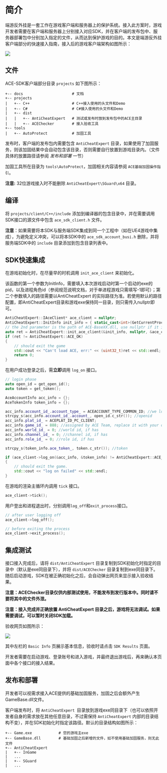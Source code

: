 # 简介

端游反外挂是一套工作在游戏客户端和服务器上的保护系统。接入此方案时，游戏开发者需要在客户端和服务器上分别接入对应SDK，并在客户端的发布包中、服务器部署包中分别加入指定的文件，从而达到保护游戏的目的。本文是端游反外挂客户端部分的快速接入指南，接入后的游戏客户端架构如图所示：

![](/docs/ACE-doc/50_anti-cheat-pc/10/composition.png)

## 文件

ACE-SDK客户端部分目录 `projects` 如下图所示：

```
+-- docs                      # 文档
+-- projects
|   +-- C++                   # C++接入使用的头文件和Demo
|   +-- C#                    # C#接入使用的头文件和Demo
|   +-- dist
|   |   +-- AntiCheatExpert   # 测试或发布时放到发布包中的ACE主目录
|   |   +-- ACEChecker        # 接入验收工具
+-- tools
|   +-- AutoProtect           # 加固工具
```

发布时，客户端的发布包内需要包含 `AntiCheatExpert` 目录，如果使用了加固服务，则该加固结果中会自动包含该目录，否则需要自行放置到游戏目录内。（文件具体的放置路径请参阅 *发布和部署* 一节）

加固工具所在目录为 `tools\AutoProtect`，加固相关内容请参阅 `ACE基础加固操作指引`。

**注意:** 32位游戏接入时不能删除 `AntiCheatExpert\SGuard\x64` 目录。

## 编译

将 `projects/client/C++/include` 添加到编译器的包含目录中，并在需要调用SDK接口的源文件中包含 `ace_sdk_client.h` 文件。

**注意**：如果需要将本SDK与服务端SDK集成到同一个工程中（如在UE4游戏中集成），为避免定义冲突，可以将本SDK中的 `ace_sdk_account_busi.h` 删除，并将服务端SDK中的 `include` 目录添加到包含目录列表中。

## SDK快速集成

在游戏初始化时，在尽量早的时机调用 `init_ace_client` 来初始化。

该函数的第一个参数为InitInfo，需要填入本次游戏启动时第一个启动的exe的pid，以及进程角色id（参阅规范说明文档，对于单进程游戏只需填写-1即可）；第二个参数填入的路径需要以AntiCheatExpert 的实际路径为准。若使用默认的路径配置，即AntiCheatExpert目录和游戏exe保持同一目录，则只需传入nullptr即可。

```c++
AntiCheatExpert::IAceClient* ace_client = nullptr;
AntiCheatExpert::InitInfo init_info = { static_cast<int>(GetCurrentProcessId()), -1, nullptr };
// the 2nd parameter is the path of ACE-BaseXX.dll, use nullptr if it is in the default path
auto ret = AntiCheatExpert::init_ace_client(&init_info, nullptr, &ace_client);
if (ret != AntiCheatExpert::ACE_OK)
{
    // should exit the game
    std::cout << "Can't load ACE, err:" << (uint32_t)ret << std::endl;
    return 0;
}
```

在用户成功登录之后，需**立即**调用 `log_on` 接口。

```c++
// login phase
auto open_id = get_open_id();
auto token = get_token();

AceAccountInfo acc_info = {};
AceTokenInfo token_info = {};

acc_info.account_id_.account_type_ = ACEACCOUNT_TYPE_COMMON_ID; //we login with common open id
strcpy_s(acc_info.account_id_.account_, open_id.c_str()); //openid
acc_info.plat_id_ = ACEPLAT_ID_PC_CLIENT;
acc_info.game_id_ = 888; //assigned by ACE Team, replace it with your own gameid
acc_info.world_id_ = 0; //world id, if has
acc_info.channel_id_ = 0; //channel id, if has
acc_info.role_id_ = 0; //role id, if has

strcpy_s(token_info.ace_token_, token.c_str()); //token

if (ace_client->log_on(&acc_info, &token_info) != AntiCheatExpert::ACE_OK)
{
    // should exit the game.
    std::cout << "log on failed" << std::endl;
}
```

在游戏的渲染主循环内调用 `tick` 接口。

```c++
ace_client->tick();
```

用户登出和进程退出时，分别调用`log_off`和`exit_process`接口。

```c++
// after user logging off
ace_client->log_off();

// before exiting the process
ace_client->exit_process();
```

## 集成测试

接口接入完成后，请将 `dist/AntiCheatExpert` 目录复制到SDK初始化时指定的目录中（默认是exe同目录下），并将 `dist/ACEChecker` 目录复制到exe同目录下。随后启动游戏，SDK在被正确初始化之后，会自动弹出网页来显示接入验收结果。

**注意：ACEChecker目录仅供内部测试使用，不能发布到发行版本中。同时请不要将其中的文件外泄。**

**注意：接入完成并正确放置 AntiCheatExpert 目录之后，游戏将无法调试。如果需要调试，可以暂时关闭SDK加载。**

验收网页如图所示：

![](/docs/ACE-doc/50_anti-cheat-pc/10/checker_page.png)

其中左栏的 `Basic Info` 页展示基本信息，验收时请点击 `SDK Results` 页面。

开发者需要在启动游戏、登录账号和进入游戏，并最终退出游戏后，再来确认本页面中各个接口的接入结果。

## 发布和部署

开发者可以视需求接入ACE提供的基础加固服务，加固之后会额外产生GameBase.dll文件。

客户端发布时，将 `AntiCheatExpert `目录放到游戏exe同目录下（也可以依照开发者自身的需求放在其他任意目录，不过需保持 `AntiCheatExpert` 内部的目录结构不变），并在SDK初始化时指定该路径。默认的目录结构如图所示：

```
+-- Game.exe			# 您的游戏主exe
+-- GameBase.dll        # 基础加固之后新增的文件，如不使用基础加固服务，则无此文件
+-- AntiCheatExpert
|   +-- InGame
|   ...
|   +-- SGuard
|   ...
```



